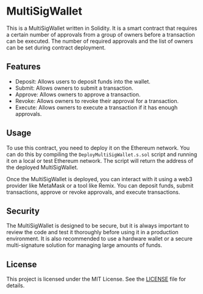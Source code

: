 # MultiSigWallet

This is a MultiSigWallet written in Solidity. It is a smart contract that requires a certain number of approvals from a group of owners before a transaction can be executed. The number of required approvals and the list of owners can be set during contract deployment.

## Features

- Deposit: Allows users to deposit funds into the wallet.
- Submit: Allows owners to submit a transaction.
- Approve: Allows owners to approve a transaction.
- Revoke: Allows owners to revoke their approval for a transaction.
- Execute: Allows owners to execute a transaction if it has enough approvals.

## Usage

To use this contract, you need to deploy it on the Ethereum network. You can do this by compiling the `DeployMultiSigWallet.s.sol` script and running it on a local or test Ethereum network. The script will return the address of the deployed MultiSigWallet.

Once the MultiSigWallet is deployed, you can interact with it using a web3 provider like MetaMask or a tool like Remix. You can deposit funds, submit transactions, approve or revoke approvals, and execute transactions.

## Security

The MultiSigWallet is designed to be secure, but it is always important to review the code and test it thoroughly before using it in a production environment. It is also recommended to use a hardware wallet or a secure multi-signature solution for managing large amounts of funds.

## License

This project is licensed under the MIT License. See the [LICENSE](LICENSE) file for details.



